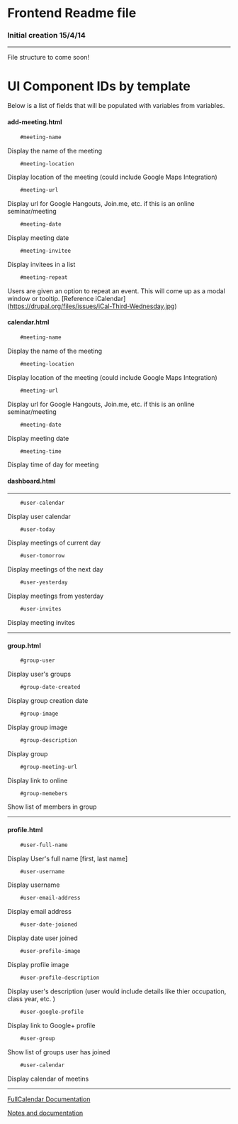 # Frontend Readme file
### Initial creation 15/4/14

------------

File structure to come soon!

# UI Component IDs by template
Below is a list of fields that will be populated with variables from variables.

#### add-meeting.html
```html
    #meeting-name
```
Display the name of the meeting
```html
    #meeting-location
```
Display location of the meeting (could include Google Maps Integration)

```html
    #meeting-url
```
Display url for Google Hangouts, Join.me, etc. if this is an online seminar/meeting

```html
    #meeting-date
```
Display meeting date 

```html
    #meeting-invitee
```
Display invitees in a list 

```html
    #meeting-repeat
```
Users are given an option to repeat an event. This will come up as a modal window or tooltip. [Reference iCalendar] (https://drupal.org/files/issues/iCal-Third-Wednesday.jpg)

#### calendar.html

```html
    #meeting-name
```
Display the name of the meeting
```html
    #meeting-location
```
Display location of the meeting (could include Google Maps Integration)

```html
    #meeting-url
```
Display url for Google Hangouts, Join.me, etc. if this is an online seminar/meeting

```html
    #meeting-date
```
Display meeting date 

```html
    #meeting-time
```
Display time of day for meeting



#### dashboard.html

-----------------------------------------------------------
```html
    #user-calendar
```
Display user calendar

```html
    #user-today
```
Display meetings of current day 

```html
    #user-tomorrow
```
Display meetings of the next day

```html
    #user-yesterday
```
Display meetings from yesterday 

```html
    #user-invites
```
Display meeting invites


-----------------------------------------------------------
#### group.html

```html
    #group-user
```
Display user's groups



```html
    #group-date-created
```
Display group creation date


```html
    #group-image
```
Display group image

```html
    #group-description
```
Display group

```html
    #group-meeting-url
```
Display link to online

```html
    #group-memebers
```
Show list of members in group

-----------------------------------------------------------

#### profile.html


```html
    #user-full-name
```
Display User's full name [first, last name]

```html
    #user-username
```
Display username


```html
    #user-email-address
```
Display email address


```html
    #user-date-joioned
```
Display date user joined


```html
    #user-profile-image
```
Display profile image

```html
    #user-profile-description
```
Display user's description (user would include details like thier occupation, class year, etc. )

```html
    #user-google-profile
```
Display link to Google+ profile

```html
    #user-group
```
Show list of groups user has joined

```html
    #user-calendar
```
Display calendar of meetins



------------

[FullCalendar Documentation](www.arshaw.com/fullcalendar/docs)

[Notes and documentation](https://draftin.com/documents/307677?token=4xObTg_TTgzRgbIf7yajnOkKOepn_l-j9qgo9CRyAjTseM-UHtbfQZPzmzf03pmKQi5enl_OmnslfXYS-0iTDBE)
